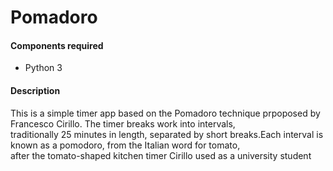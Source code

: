 # Pomadoro

#### Components required
* Python 3

#### Description
This is a simple timer app based on the Pomadoro technique prpoposed by Francesco Cirillo. The timer breaks work into intervals,\
traditionally 25 minutes in length, separated by short breaks.Each interval is known as a pomodoro, from the Italian word for tomato,\
after the tomato-shaped kitchen timer Cirillo used as a university student
